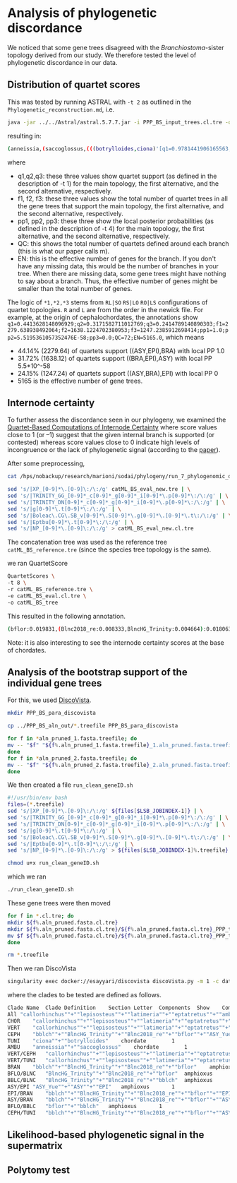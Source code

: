 # Analysis of phylogenetic discordance

We noticed that some gene trees disagreed with the _Branchiostoma_-sister topology derived from our study. We therefore tested the level of phylogenetic discordance in our data.

## Distribution of quartet scores

This was tested by running ASTRAL with `-t 2` as outlined in the `Phylogenetic_reconstruction.md`, i.e.

```bash
java -jar ../../Astral/astral.5.7.7.jar -i PPP_BS_input_trees.cl.tre -o PPP_BS_astral_t2.tre -t 2 2> PPP_BS_astral_t2.log
```

resulting in:

```bash
(anneissia,(saccoglossus,(((botrylloides,ciona)'[q1=0.9781441906165563;q2=0.011499017440432325;q3=0.010356791943011544;f1=2654.683333333334;f2=31.20833333333333;f3=28.10833333333333;pp1=1.0;pp2=0.0;pp3=0.0;QC=45;EN=2714.0]':3.40147366291824,(eptatretus,((lepisosteus,latimeria)'[q1=0.6002647053824846;q2=0.28080361948140986;q3=0.1189316751361058;f1=2140.54393939394;f2=1001.3457070707075;f3=424.1103535353533;pp1=1.0;pp2=3.68172050811551E-232;pp3=0.0;QC=24;EN=3566.0]':0.5110667093105757,(amblyraja,callorhinchus)'[q1=0.9139380341311863;q2=0.046229710035680174;q3=0.039832255833133795;f1=3122.926262626264;f2=157.96691919191915;f3=136.10681818181817;pp1=1.0;pp2=0.0;pp3=0.0;QC=24;EN=3417.0]':2.044120473262542)'[q1=0.8866259182736456;q2=0.05399498229043683;q3=0.05937909943591762;f1=2730.8078282828283;f2=166.30454545454543;f3=182.88762626262627;pp1=1.0;pp2=0.0;pp3=0.0;QC=44;EN=3080.0]':1.769062324635397)'[q1=0.8864311049425553;q2=0.04294134088981418;q3=0.07062755416763053;f1=2554.6944444444443;f2=123.75694444444447;f3=203.54861111111117;pp1=1.0;pp2=0.0;pp3=0.0;QC=72;EN=2882.0]':1.7671768429741073)'[q1=0.6433822091886608;q2=0.2012040916073174;q3=0.15541369920402176;f1=2193.9333333333334;f2=686.1059523809523;f3=529.9607142857142;pp1=1.0;pp2=0.0;pp3=0.0;QC=140;EN=3410.0]':0.6250968033108345,((bblch,(bflor,(BlncHG_Trinity,Blnc2018_re)'[q1=0.9534141776934929;q2=0.020189907266261;q3=0.026395915040246947;f1=4894.828388278393;f2=103.65498390498398;f3=135.51662781662782;pp1=1.0;pp2=0.0;pp3=0.0;QC=13;EN=5134.0]':2.6570162975980915)'[q1=0.5954129072497905;q2=0.1959017362115137;q3=0.20868535653869633;f1=3075.3076659451676;f2=1011.8324675324682;f3=1077.8598665223665;pp1=1.0;pp2=0.0;pp3=0.0;QC=24;EN=5165.0]':0.4991383151300315)'[q1=0.7746303597999609;q2=0.116844022992859;q3=0.10852561720718039;f1=4004.0643298059977;f2=603.9667548500881;f3=560.9689153439155;pp1=1.0;pp2=0.0;pp3=0.0;QC=81;EN=5169.0]':1.083883665366072,((ASY_Yue,ASY)'[q1=0.9053051892400363;q2=0.050761962384084675;q3=0.043932848375883723;f1=4640.594400044426;f2=260.205819180818;f3=225.19978077477998;pp1=1.0;pp2=0.0;pp3=0.0;QC=13;EN=5126.0]':1.949768020023296,EPI)'[q1=0.4413628148096929;q2=0.3171582711012769;q3=0.2414789140890303;f1=2279.638938492064;f2=1638.1224702380953;f3=1247.2385912698414;pp1=1.0;pp2=5.5195361057352476E-58;pp3=0.0;QC=72;EN=5165.0]':0.17663702610154278)'[q1=0.9948808409131442;q2=0.0030374977706438375;q3=0.0020816613162118777;f1=4250.130952380952;f2=12.976190476190474;f3=8.892857142857142;pp1=1.0;pp2=0.0;pp3=0.0;QC=168;EN=4272.0]':4.8248219636106215)'[q1=0.6985599780947401;q2=0.18662036691310088;q3=0.11481965499215893;f1=2672.6904761904757;f2=714.009523809524;f3=439.30000000000007;pp1=1.0;pp2=0.0;pp3=0.0;QC=49;EN=3826.0]':0.7931137480077383):0.0);
```

where 
* q1,q2,q3: these three values show quartet support (as defined in the description of -t 1) for the main topology, the first alternative, and the second alternative, respectively.
* f1, f2, f3: these three values show the total number of quartet trees in all the gene trees that support the main topology, the first alternative, and the second alternative, respectively.
* pp1, pp2, pp3: these three show the local posterior probabilities (as defined in the description of -t 4) for the main topology, the first alternative, and the second alternative, respectively.
* QC: this shows the total number of quartets defined around each branch (this is what our paper calls m).
* EN: this is the effective number of genes for the branch. If you don't have any missing data, this would be the number of branches in your tree. When there are missing data, some gene trees might have nothing to say about a branch. Thus, the effective number of genes might be smaller than the total number of genes.

The logic of `*1,*2,*3` stems from `RL|SO` `RS|LO` `RO|LS` configurations of quartet topologies. `R` and `L` are from the order in the newick file. For example, at the origin of cephalochordates, the annotations show `q1=0.4413628148096929;q2=0.3171582711012769;q3=0.2414789140890303;f1=2279.638938492064;f2=1638.1224702380953;f3=1247.2385912698414;pp1=1.0;pp2=5.5195361057352476E-58;pp3=0.0;QC=72;EN=5165.0`, which means

* 44.14% (2279.64) of quartets support ((ASY,EPI),BRA) with local PP 1.0
* 31.72% (1638.12) of quartets support ((BRA,EPI),ASY) with local PP 5.5*10^-58
* 24.15% (1247.24) of quartets support ((ASY,BRA),EPI) with local PP 0
* 5165 is the effective number of gene trees.

## Internode certainty

To further assess the discordance seen in our phylogeny, we examined the [Quartet-Based Computations of Internode Certainty](https://github.com/lutteropp/QuartetScores) where score values close to 1 (or –1) suggest that the given internal branch is supported (or contested) whereas score values close to 0 indicate high levels of incongruence or the lack of phylogenetic signal (according to the [paper](https://academic.oup.com/sysbio/article/69/2/308/5556115)).

After some preprocessing,
```bash
cat /hps/nobackup/research/marioni/sodai/phylogeny/run_7_phylogenomic_dataset_3/PPP_BS_aln_out/*.treefile > catML_BS_eval_new.tre

sed 's/|XP_[0-9]*\.[0-9]\:/\:/g' catML_BS_eval_new.tre | \
sed 's/|TRINITY_GG_[0-9]*_c[0-9]*_g[0-9]*_i[0-9]*\.p[0-9]*\:/\:/g' | \
sed 's/|TRINITY_DN[0-9]*_c[0-9]*_g[0-9]*_i[0-9]*\.p[0-9]*\:/\:/g' | \
sed 's/|g[0-9]*\.t[0-9]*\:/\:/g' | \
sed 's/|Boleac\.CG\.SB_v[0-9]*\.S[0-9]*\.g[0-9]*\.[0-9]*\.t\:/\:/g' | \
sed 's/|Eptbu[0-9]*\.t[0-9]*\:/\:/g' | \
sed 's/|NP_[0-9]*\.[0-9]\:/\:/g' > catML_BS_eval_new.cl.tre
```

The concatenation tree was used as the reference tree `catML_BS_reference.tre` (since the species tree topology is the same).

we ran QuartetScore

```bash
QuartetScores \
-t 8 \
-r catML_BS_reference.tre \
-e catML_BS_eval.cl.tre \
-o catML_BS_tree
```

This resulted in the following annotation.
```bash
(bflor:0.019831,(Blnc2018_re:0.008333,BlncHG_Trinity:0.004664):0.018063[qp-ic:0.809926;lq-ic:0.784249;eqp-ic:0.809926],(bblch:0.020873,(((ASY_Yue:0.014234,ASY:0.017148):0.026322[qp-ic:0.662782;lq-ic:0.576005;eqp-ic:0.619170],EPI:0.034693):0.009572[qp-ic:0.024226;lq-ic:0.022041;eqp-ic:0.024226],((saccoglossus:0.382325,anneissia:0.550996):0.126742[qp-ic:0.266062;lq-ic:0.221047;eqp-ic:0.266062],((((latimeria:0.104214,lepisosteus:0.133424):0.031916[qp-ic:0.183695;lq-ic:0.177893;eqp-ic:0.183695],(callorhinchus:0.076915,amblyraja:0.089525):0.063518[qp-ic:0.683322;lq-ic:0.651023;eqp-ic:0.683322]):0.151402[qp-ic:0.633298;lq-ic:0.605766;eqp-ic:0.633298],eptatretus:0.531021):0.2116[qp-ic:0.670829;lq-ic:0.648686;eqp-ic:0.670829],(ciona:0.523926,botrylloides:0.576242):0.515517[qp-ic:0.896867;lq-ic:0.871096;eqp-ic:0.896867]):0.105001[qp-ic:0.193464;lq-ic:0.165745;eqp-ic:0.193464]):0.388338[qp-ic:0.984377;lq-ic:0.963000;eqp-ic:0.976753]):0.019577[qp-ic:0.400349;lq-ic:0.383173;eqp-ic:0.400349]):0.006812[qp-ic:0.141911;lq-ic:0.126829;eqp-ic:0.141911]);
```

Note: it is also interesting to see the internode certainty scores at the base of chordates.

## Analysis of the bootstrap support of the individual gene trees

For this, we used [DiscoVista](https://github.com/esayyari/DiscoVista).

```bash
mkdir PPP_BS_para_discovista

cp ../PPP_BS_aln_out/*.treefile PPP_BS_para_discovista

for f in *aln_pruned_1.fasta.treefile; do
mv -- "$f" "${f%.aln_pruned_1.fasta.treefile}_1.aln_pruned.fasta.treefile"
done
for f in *aln_pruned_2.fasta.treefile; do
mv -- "$f" "${f%.aln_pruned_2.fasta.treefile}_2.aln_pruned.fasta.treefile"
done
```

We then created a file `run_clean_geneID.sh`

```bash
#!/usr/bin/env bash
files=(*.treefile)
sed 's/|XP_[0-9]*\.[0-9]\:/\:/g' ${files[$LSB_JOBINDEX-1]} | \
sed 's/|TRINITY_GG_[0-9]*_c[0-9]*_g[0-9]*_i[0-9]*\.p[0-9]*\:/\:/g' | \
sed 's/|TRINITY_DN[0-9]*_c[0-9]*_g[0-9]*_i[0-9]*\.p[0-9]*\:/\:/g' | \
sed 's/|g[0-9]*\.t[0-9]*\:/\:/g' | \
sed 's/|Boleac\.CG\.SB_v[0-9]*\.S[0-9]*\.g[0-9]*\.[0-9]*\.t\:/\:/g' | \
sed 's/|Eptbu[0-9]*\.t[0-9]*\:/\:/g' | \
sed 's/|NP_[0-9]*\.[0-9]\:/\:/g' > ${files[$LSB_JOBINDEX-1]%.treefile}.cl.tre

chmod u+x run_clean_geneID.sh
```

which we ran

```bash
./run_clean_geneID.sh
```

These gene trees were then moved
```bash
for f in *.cl.tre; do
mkdir ${f%.aln_pruned.fasta.cl.tre}
mkdir ${f%.aln_pruned.fasta.cl.tre}/${f%.aln_pruned.fasta.cl.tre}_PPP_test-FAA
mv $f ${f%.aln_pruned.fasta.cl.tre}/${f%.aln_pruned.fasta.cl.tre}_PPP_test-FAA/estimated_gene_trees.tree
done

rm *.treefile
```

Then we ran DiscoVista
```bash
singularity exec docker://esayyari/discovista discoVista.py -m 1 -c data/parameter/clades-def_4.txt -p PPP_BS_para_discovista -t 80 -o results_BS_trees_new
```

where the clades to be tested are defined as follows.
```bash
Clade Name	Clade Definition	Section Letter	Components	Show	Comments
All	"callorhinchus""+""lepisosteus""+""latimeria""+""eptatretus""+""amblyraja""+""bblch""+""BlncHG_Trinity""+""Blnc2018_re""+""bflor""+""ASY_Yue""+""ASY""+""EPI""+""ciona""+""botrylloides""+""anneissia""+""saccoglossus"	None		0	
CHOR	"callorhinchus""+""lepisosteus""+""latimeria""+""eptatretus""+""amblyraja""+""bblch""+""BlncHG_Trinity""+""Blnc2018_re""+""bflor""+""ASY_Yue""+""ASY""+""EPI""+""ciona""+""botrylloides"	chordate		1	
VERT	"callorhinchus""+""lepisosteus""+""latimeria""+""eptatretus""+""amblyraja"	chordate		1	
CEPH	"bblch""+""BlncHG_Trinity""+""Blnc2018_re""+""bflor""+""ASY_Yue""+""ASY""+""EPI"	amphioxus		1	
TUNI	"ciona""+""botrylloides"	chordate		1	
AMBU	"anneissia""+""saccoglossus"	chordate		1	
VERT/CEPH	"callorhinchus""+""lepisosteus""+""latimeria""+""eptatretus""+""amblyraja""+""bblch""+""BlncHG_Trinity""+""Blnc2018_re""+""bflor""+""ASY_Yue""+""ASY""+""EPI"	chordate		1	
VERT/TUNI	"callorhinchus""+""lepisosteus""+""latimeria""+""eptatretus""+""amblyraja""+""ciona""+""botrylloides"	chordate		1	
BRAN	"bblch""+""BlncHG_Trinity""+""Blnc2018_re""+""bflor"	amphioxus		1	
BFLO/BLNC	"BlncHG_Trinity""+""Blnc2018_re""+""bflor"	amphioxus		1	
BBLC/BLNC	"BlncHG_Trinity""+""Blnc2018_re""+""bblch"	amphioxus		1	
ASY/EPI	"ASY_Yue""+""ASY""+""EPI"	amphioxus		1	
EPI/BRAN	"bblch""+""BlncHG_Trinity""+""Blnc2018_re""+""bflor""+""EPI"	amphioxus		1	
ASY/BRAN	"bblch""+""BlncHG_Trinity""+""Blnc2018_re""+""bflor""+""ASY""+""ASY_Yue"	amphioxus		1	
BFLO/BBLC	"bflor""+""bblch"	amphioxus		1	
CEPH/TUNI	"bblch""+""BlncHG_Trinity""+""Blnc2018_re""+""bflor""+""ASY_Yue""+""ASY""+""EPI""+""ciona""+""botrylloides"	chordate		1	
```

## Likelihood-based phylogenetic signal in the supermatrix

## Polytomy test
